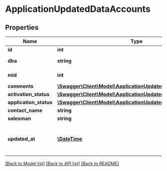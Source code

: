 # ApplicationUpdatedDataAccounts

## Properties
Name | Type | Description | Notes
------------ | ------------- | ------------- | -------------
**id** | **int** | Account ID | [optional] 
**dba** | **string** | Merchant name | [optional] 
**mid** | **int** | Merchant ID | [optional] 
**comments** | [**\Swagger\Client\Model\ApplicationUpdatedDataComments**](ApplicationUpdatedDataComments.md) |  | [optional] 
**activation_status** | [**\Swagger\Client\Model\ApplicationUpdatedDataActivationStatus**](ApplicationUpdatedDataActivationStatus.md) |  | [optional] 
**application_status** | [**\Swagger\Client\Model\ApplicationUpdatedDataActivationStatus**](ApplicationUpdatedDataActivationStatus.md) |  | [optional] 
**contact_name** | **string** |  | [optional] 
**salesman** | **string** |  | [optional] 
**updated_at** | [**\DateTime**](\DateTime.md) | Date and time of account update (ISO 8601) | [optional] 

[[Back to Model list]](../../README.md#documentation-for-models) [[Back to API list]](../../README.md#documentation-for-api-endpoints) [[Back to README]](../../README.md)

